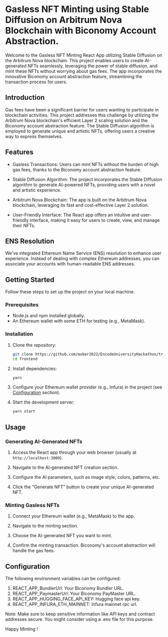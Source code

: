 # Gasless NFT Minting using Stable Diffusion on Arbitrum Nova Blockchain with Biconomy Account Abstraction.

Welcome to the Gasless NFT Minting React App utilizing Stable Diffusion on the Arbitrum Nova blockchain. This project enables users to create AI-generated NFTs seamlessly, leveraging the power of stable diffusion, and mint these NFTs without worrying about gas fees. The app incorporates the innovative Biconomy account abstraction feature, streamlining the transaction process for users.

## Introduction

Gas fees have been a significant barrier for users wanting to participate in blockchain activities. This project addresses this challenge by utilizing the Arbitrum Nova blockchain's efficient Layer 2 scaling solution and the Biconomy account abstraction feature. The Stable Diffusion algorithm is employed to generate unique and artistic NFTs, offering users a creative way to express themselves.

## Features

- Gasless Transactions: Users can mint NFTs without the burden of high gas fees, thanks to the Biconomy account abstraction feature.

- Stable Diffusion Algorithm: The project incorporates the Stable Diffusion algorithm to generate AI-powered NFTs, providing users with a novel and artistic experience.

- Arbitrum Nova Blockchain: The app is built on the Arbitrum Nova blockchain, leveraging its fast and cost-effective Layer 2 solution.

- User-Friendly Interface: The React app offers an intuitive and user-friendly interface, making it easy for users to create, view, and manage their NFTs.

## ENS Resolution

We've integrated Ethereum Name Service (ENS) resolution to enhance user experience. Instead of dealing with complex Ethereum addresses, you can associate your accounts with human-readable ENS addresses.

## Getting Started

Follow these steps to set up the project on your local machine.

### Prerequisites

- Node.js and npm installed globally.
- An Ethereum wallet with some ETH for testing (e.g., MetaMask).

### Installation

1. Clone the repository:

   ```bash
   git clone https://github.com/mxber2022/EncodeUniversityHackathon/tree/main/Arbitrum/AccountAbstraction/frontend
   cd frontend
   ```

2. Install dependencies:

   ```bash
   yarn
   ```

3. Configure your Ethereum wallet provider (e.g., Infura) in the project (see [Configuration](#configuration) section).

4. Start the development server:

   ```bash
   yarn start
   ```

## Usage

### Generating AI-Generated NFTs

1. Access the React app through your web browser (usually at `http://localhost:3000`).

2. Navigate to the AI-generated NFT creation section.

3. Configure the AI parameters, such as image style, colors, patterns, etc.

4. Click the "Generate NFT" button to create your unique AI-generated NFT.

### Minting Gasless NFTs

1. Connect your Ethereum wallet (e.g., MetaMask) to the app.

2. Navigate to the minting section.

3. Choose the AI-generated NFT you want to mint.

4. Confirm the minting transaction. Biconomy's account abstraction will handle the gas fees.

## Configuration

The following environment variables can be configured:

1. REACT_APP_BundlerUrl: Your Biconomy Bundler URL.
2. REACT_APP_PaymasterUrl: Your Biconomy PayMaster URL.
3. REACT_APP_HUGGING_FACE_API_KEY: Hugging face api key.
4. REACT_APP_INFURA_ETH_MAINNET: Infura mainnet rpc url.

Note: Make sure to keep sensitive information like API keys and contract addresses secure. You might consider using a .env file for this purpose.


Happy Minting !